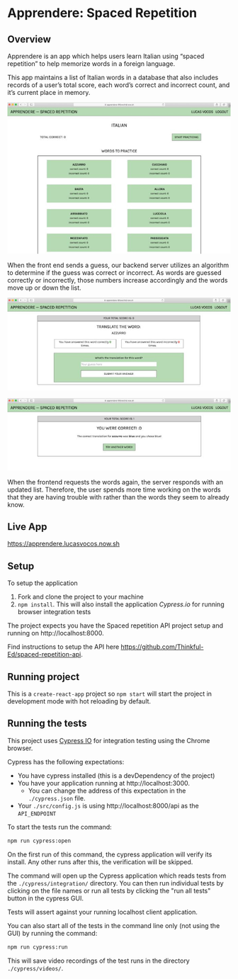 # Apprendere: Spaced Repetition

## Overview

Apprendere is an app which helps users learn Italian using “spaced repetition” to help memorize words in a foreign language.

This app maintains a list of Italian words in a database that also includes records of a user’s total score, each word’s correct and incorrect count, and it’s current place in memory.

![Flashcard List](/src/images/flashcard-list.JPG "List of user flashcards")

When the front end sends a guess, our backend server utilizes an algorithm to determine if the guess was correct or incorrect. As words are guessed correctly or incorrectly, those numbers increase accordingly and the words move up or down the list.

![Flashcard Guess](/src/images/flashcard-guess.JPG "User sees success rate of guessing current word and is prompted for guess")

![Flashcard Response](/src/images/flashcard-response.JPG "App evaluates user answer and proceeds to next card")

When the frontend requests the words again, the server responds with an updated list. Therefore, the user spends more time working on the words that they are having trouble with rather than the words they seem to already know.

## Live App

https://apprendere.lucasvocos.now.sh

## Setup

To setup the application

1. Fork and clone the project to your machine
2. `npm install`. This will also install the application *Cypress.io* for running browser integration tests

The project expects you have the Spaced repetition API project setup and running on http://localhost:8000.

Find instructions to setup the API here https://github.com/Thinkful-Ed/spaced-repetition-api.

## Running project

This is a `create-react-app` project so `npm start` will start the project in development mode with hot reloading by default.

## Running the tests

This project uses [Cypress IO](https://docs.cypress.io) for integration testing using the Chrome browser.

Cypress has the following expectations:

- You have cypress installed (this is a devDependency of the project)
- You have your application running at http://localhost:3000.
  - You can change the address of this expectation in the `./cypress.json` file.
- Your `./src/config.js` is using http://localhost:8000/api as the `API_ENDPOINT`

To start the tests run the command:

```bash
npm run cypress:open
```

On the first run of this command, the cypress application will verify its install. Any other runs after this, the verification will be skipped.

The command will open up the Cypress application which reads tests from the `./cypress/integration/` directory. You can then run individual tests by clicking on the file names or run all tests by clicking the "run all tests" button in the cypress GUI.

Tests will assert against your running localhost client application.

You can also start all of the tests in the command line only (not using the GUI) by running the command:

```bash
npm run cypress:run
```

This will save video recordings of the test runs in the directory `./cypress/videos/`.
